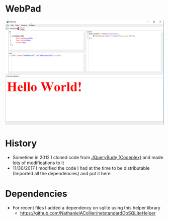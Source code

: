 # WebPad

![screen1](readmeSupporting/WebPad_HelloWorld.png)


# History
* Sometime in 2012 I cloned code from [JQueryBudy (Codeplex)](https://jquerybuddy.codeplex.com/) and made lots of modifications to it
* 11/30/2017 I modified the code I had at the time to be distributable (Imported all the dependencies) and put it here.

# Dependencies
+ For recent files I added a dependency on sqlite using this helper library
    + https://github.com/NathanielACollier/netstandardDbSQLiteHelper